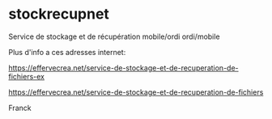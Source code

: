 # stockrecupnet
Service de stockage et de récupération mobile/ordi ordi/mobile

Plus d'info a ces adresses internet:

https://effervecrea.net/service-de-stockage-et-de-recuperation-de-fichiers-ex

https://effervecrea.net/service-de-stockage-et-de-recuperation-de-fichiers

Franck

